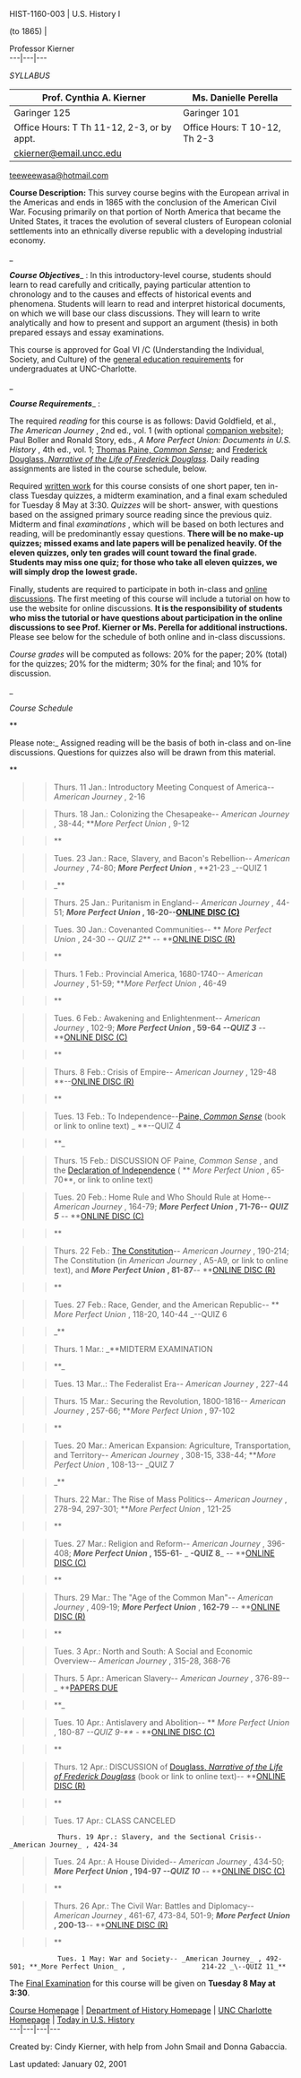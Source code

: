 HIST-1160-003 | U.S. History I

(to 1865) |

Professor Kierner  
---|---|---  
  
_SYLLABUS_  
  

Prof. Cynthia A. Kierner             | Ms. Danielle Perella  
---|---  
Garinger 125 | Garinger 101  
Office Hours: T Th 11-12, 2-3, or by appt. | Office Hours: T 10-12, Th 2-3  
[ckierner@email.uncc.edu](mailto:ckierner@email.uncc.edu) |
[teeweewasa@hotmail.com](mailto:ckierner@email.uncc.edu)  
  


**__Course Description:__** This survey course begins with the European
arrival in the Americas and ends in 1865 with the conclusion of the American
Civil War. Focusing primarily on that portion of North America that became the
United States, it traces the evolution of several clusters of European
colonial settlements into an ethnically diverse republic with a developing
industrial economy.

_

_**Course Objectives**__ : In this introductory-level course, students should
learn to read carefully and critically, paying particular attention to
chronology and to the causes and effects of historical events and phenomena.
Students will learn to read and interpret historical documents, on which we
will base our class discussions. They will learn to write analytically and how
to present and support an argument (thesis) in both prepared essays and essay
examinations.

This course is approved for Goal VI /C (Understanding the Individual, Society,
and Culture) of the [general education
requirements](http://www.uncc.edu/catalog/yr9799/bacregs.html#goals) for
undergraduates at UNC-Charlotte.

_

_**Course Requirements**__ :

The required _reading_ for this course is as follows: David Goldfield, et al.,
_The American Journey_ , 2nd ed., vol. 1 (with optional [companion
website](http://www.prenhall.com/goldfield)); Paul Boller and Ronald Story,
eds., _A More Perfect Union: Documents in U.S. History_ , 4th ed., vol. 1;
[Thomas Paine, _Common
Sense_](http://odur.let.rug.nl/~usa/D/1776-1800/paine/CM/sensexx.htm); and
[Frederick Douglass, _Narrative of the Life of Frederick
Douglass_](http://www.toptags.com/aama/books/book10.htm). Daily reading
assignments are listed in the course schedule, below.

Required [written work](written_assignments.htm) for this course consists of
one short paper, ten in-class Tuesday quizzes, a midterm examination, and a
final exam scheduled for Tuesday 8 May at 3:30. _Quizzes_ will be short-
answer, with questions based on the assigned primary source reading since the
previous quiz.   Midterm and final _examinations_ , which will be based on
both lectures and reading, will be predominantly essay questions. **There will
be no make-up quizzes; missed exams and late papers will be penalized heavily.
Of the eleven quizzes, only ten grades will count toward the final grade.
Students may miss one quiz; for those who take all eleven quizzes, we will
simply drop the lowest grade.**

Finally, students are required to participate in both in-class and [online
discussions](online_discussion.htm).  The first meeting of this course will
include a tutorial on how to use the website for online discussions.  **It is
the responsibility of students who miss the tutorial or have questions about
participation in the online discussions to see Prof. Kierner or Ms. Perella
for additional instructions.** Please see below for the schedule of both
online and in-class discussions.

_Course grades_ will be computed as follows: 20% for the paper; 20% (total)
for the quizzes; 20% for the midterm; 30% for the final; and 10% for
discussion.



_

_Course Schedule_

**

Please note:_ Assigned reading will be the basis of both in-class and on-line
discussions. Questions for quizzes also will be drawn from this material.

**

> > Thurs. 11 Jan.: Introductory Meeting Conquest of America-- _American
Journey_ , 2-16

>>

>> Thurs. 18 Jan.: Colonizing the Chesapeake-- _American Journey_ , 38-44;
**_More Perfect Union_ , 9-12

>>

>> **

>>

>> Tues. 23 Jan.: Race, Slavery, and Bacon's Rebellion-- _American Journey_ ,
74-80; _**More Perfect Union**_ , **21-23 _\--QUIZ 1

>>

>> _**

>>

>> Thurs. 25 Jan.: Puritanism in England-- _American Journey_ , 44-51; **_More
Perfect Union_ , 16-20--[ONLINE DISC (C)](online_discussion.htm)**

>>

>> Tues. 30 Jan.: Covenanted Communities-- ** _More Perfect Union_ , 24-30
_\-- QUIZ 2_** \-- **[ONLINE DISC (R)](online_discussion.htm)

>>

>> **

>>

>> Thurs. 1 Feb.: Provincial America, 1680-1740-- _American Journey_ , 51-59;
**_More Perfect Union_ , 46-49

>>

>> **

>>

>> Tues. 6 Feb.: Awakening and Enlightenment-- _American Journey_ , 102-9;
**_More Perfect Union_ , 59-64 _\--QUIZ 3_** \-- **[ONLINE DISC
(C)](online_discussion.htm)

>>

>> **

>>

>> Thurs. 8 Feb.: Crisis of Empire-- _American Journey_ , 129-48 **\--[ONLINE
DISC (R)](online_discussion.htm)

>>

>> **

>>

>> Tues. 13 Feb.: To Independence--[Paine, _Common
Sense_](http://odur.let.rug.nl/~usa/D/1776-1800/paine/CM/sensexx.htm) (book or
link to online text) _ **\--QUIZ 4

>>

>> **_

>>

>> Thurs. 15 Feb.: DISCUSSION OF Paine, _Common Sense_ , and the [Declaration
of
Independence](http://www.nara.gov/exhall/charters/declaration/declaration.html)
( ** _More Perfect Union_ , 65-70**, or link to online text)

>>

>> Tues. 20 Feb.: Home Rule and Who Should Rule at Home-- _American Journey_ ,
164-79; **_More Perfect Union_ , 71-76-- _QUIZ 5_** \-- **[ONLINE DISC
(C)](online_discussion.htm)

>>

>> **

>>

>> Thurs. 22 Feb.: [The
Constitution](http://www.nara.gov/exhall/charters/constitution/constitution.html)\--
_American Journey_ , 190-214; The Constitution (in _American Journey_ , A5-A9,
or link to online text), and **_More Perfect Union_ , 81-87**\-- **[ONLINE
DISC (R)](online_discussion.htm)

>>

>> **

>>

>> Tues. 27 Feb.: Race, Gender, and the American Republic-- ** _More Perfect
Union_ , 118-20, 140-44 _\--QUIZ 6

>>

>> _**

>>

>> Thurs. 1 Mar.: _**MIDTERM EXAMINATION

>>

>> **_

> > Tues. 13 Mar..: The Federalist Era-- _American Journey_ , 227-44

>>

>> Thurs. 15 Mar.: Securing the Revolution, 1800-1816-- _American Journey_ ,
257-66; **_More Perfect Union_ , 97-102

>>

>> **

>>

>> Tues. 20 Mar.: American Expansion: Agriculture, Transportation, and
Territory-- _American Journey_ , 308-15, 338-44; **_More Perfect Union_ ,
108-13-- _QUIZ 7

>>

>> _**

>>

>> Thurs. 22 Mar.: The Rise of Mass Politics-- _American Journey_ , 278-94,
297-301; **_More Perfect Union_ , 121-25

>>

>> **

>>

>> Tues. 27 Mar.: Religion and Reform-- _American Journey_ , 396-408; **_More
Perfect Union_ , 155-61**- _ **-QUIZ 8**_ \-- **[ONLINE DISC
(C)](online_discussion.htm)

>>

>> **

>>

>> Thurs. 29 Mar.: The "Age of the Common Man"\-- _American Journey_ , 409-19;
_**More Perfect Union**_ , **162-79** \-- **[ONLINE DISC
(R)](online_discussion.htm)

>>

>> **

>>

>> Tues. 3 Apr.: North and South: A Social and Economic Overview-- _American
Journey_ , 315-28, 368-76

>>

>> Thurs. 5 Apr.: American Slavery-- _American Journey_ , 376-89-- _ **[PAPERS
DUE](written_assignments.htm)

>>

>> **_

>>

>> Tues. 10 Apr.: Antislavery and Abolition-- ** _More Perfect Union_ , 180-87
_\--QUIZ 9-** -_ **[ONLINE DISC (C)](online_discussion.htm)

>>

>> **

>>

>> Thurs. 12 Apr.: DISCUSSION of [Douglass, _Narrative of the Life of
Frederick Douglass_](http://www.toptags.com/aama/books/book10.htm) (book or
link to online text)-- **[ONLINE DISC (R)](online_discussion.htm)

>>

>> **

>>

>> Tues. 17 Apr.: CLASS CANCELED

                Thurs. 19 Apr.: Slavery, and the Sectional Crisis-- _American Journey_ , 424-34 

> > Tues. 24 Apr.: A House Divided-- _American Journey_ , 434-50; **_More
Perfect Union_ , 194-97 _\--QUIZ 10_** \-- **[ONLINE DISC
(C)](online_discussion.htm)

>>

>> **

>>

>> Thurs. 26 Apr.: The Civil War: Battles and Diplomacy-- _American Journey_ ,
461-67, 473-84, 501-9; **_More Perfect Union_ , 200-13**\-- **[ONLINE DISC
(R)](online_discussion.htm)

>>

>> **

                Tues. 1 May: War and Society-- _American Journey_ , 492-501; **_More Perfect Union_ ,                   214-22 _\--QUIZ 11_**



The [Final Examination](written_assignments.htm) for this course will be given
on **Tuesday 8 May at 3:30**.





[Course Homepage](Default.htm) | [Department of History
Homepage](http://www.uncc.edu/colleges/arts_and_sciences/history) | [UNC
Charlotte Homepage](http://www.uncc.edu) | [Today in U.S.
History](http://lcweb2.loc.gov/ammem/today/today.html)  
---|---|---|---  
  
Created by: Cindy Kierner, with help from John Smail and Donna Gabaccia.  

Last updated: January 02, 2001



